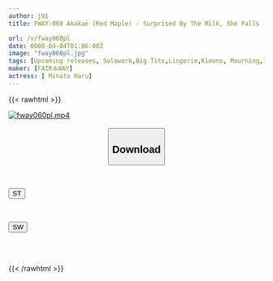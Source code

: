 ```yaml
---
author: j91
title: FWAY-060 Akakae (Red Maple) - Surprised By The Milk, She Falls - Minami Haru

url: /v/fway060pl
date: 0000-04-04T01:06:00Z
image: "fway060pl.jpg"
tags: [Upcoming releases, Solowork,Big Tits,Lingerie,Kimono, Mourning,Image Video,Hot Spring	]
maker: [FAIR＆WAY]
actress: [ Minato Haru]
---
```



{{< rawhtml >}}

<div class="video" data-videoid="pending_link.html">
    <a href="javascript:;">
        <img src="/v/fway060pl/fway060pl.jpg" width="WIDTH" height="HEIGHT" alt="fway060pl.mp4" loading="lazy">
    </a>
</div>

<script type="text/javascript" src="https://j91.asia/asset/on-demand-pend.js"></script>

<br>
  <link rel="stylesheet" href="https://j91.asia/asset/bs5.css">
  
  <center>
  <button class="btn btn-primary" type="button" data-bs-toggle="collapse" data-bs-target=".multi-collapse" aria-expanded="false" aria-controls="multiCollapseExample1 multiCollapseExample2"><h2>Download</h2></button></center>
</p>
<div class="row">
  <div class="col">
    <div class="collapse multi-collapse" id="multiCollapseExample1">
      <div class="card card-body">
	      	      <br>
<div class="buttons">  
<p><a href="https://j91.asia/pending_link.html" target="_blank"><button class="btn-hover color-3"><i class="fa fa-download"></i> ST</button></a></p></div>
    </div>
  </div>
</div>
  <div class="col">
    <div class="collapse multi-collapse" id="multiCollapseExample2">
      <div class="card card-body">
	      <br>
<div class="buttons">
<p><a href="https://j91.asia/pending_link.html" target="_blank"><button class="btn-hover color-2"><i class="fa fa-download"></i> SW</button></a></p></div>
<br><br>
      </div>
    </div>
  </div>
</div>

{{< /rawhtml >}}